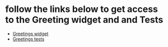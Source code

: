 # follow the links below to get access to the Greeting widget and and Tests

* [Greetings widget](./js)
* [Greetings tests](./test)